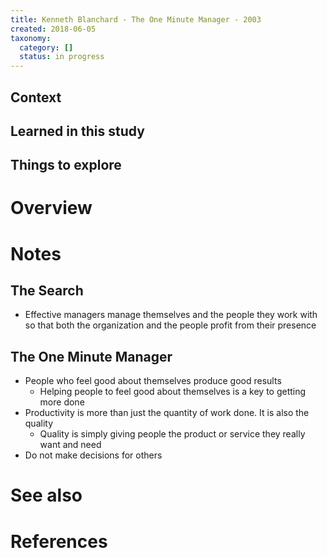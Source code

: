 ```yaml
---
title: Kenneth Blanchard - The One Minute Manager - 2003
created: 2018-06-05
taxonomy:
  category: []
  status: in progress
---
```


## Context

## Learned in this study

## Things to explore

# Overview

# Notes
## The Search
* Effective managers manage themselves and the people they work with so that both the organization and the people profit from their presence

## The One Minute Manager
* People who feel good about themselves produce good results
	* Helping people to feel good about themselves is a key to getting more done
* Productivity is more than just the quantity of work done. It is also the quality
	* Quality is simply giving people the product or service they really want and need
* Do not make decisions for others

# See also

# References
